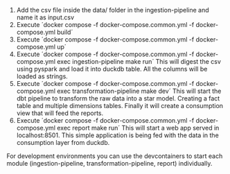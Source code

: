 1. Add the csv file inside the data/ folder in the ingestion-pipeline and name it as input.csv
2. Execute ´docker compose -f docker-compose.common.yml -f docker-compose.yml build´
3. Execute ´docker compose -f docker-compose.common.yml -f docker-compose.yml up´
4. Execute ´docker compose -f docker-compose.common.yml -f docker-compose.yml exec ingestion-pipeline make run´
This will digest the csv using pyspark and load it into duckdb table. All the columns will be loaded as strings.
5. Execute ´docker compose -f docker-compose.common.yml -f docker-compose.yml exec transformation-pipeline make dev´
This will start the dbt pipeline to transform the raw data into a star model. Creating a fact table and multiple dimensions tables. Finally it will create a consumption view that will feed the reports.
6. Execute ´docker compose -f docker-compose.common.yml -f docker-compose.yml exec report make run´
This will start a web app served in localhost:8501. This simple application is being fed with the data in the consumption layer from duckdb.

For development environments you can use the devcontainers to start each module (ingestion-pipeline, transformation-pipeline, report) individually.